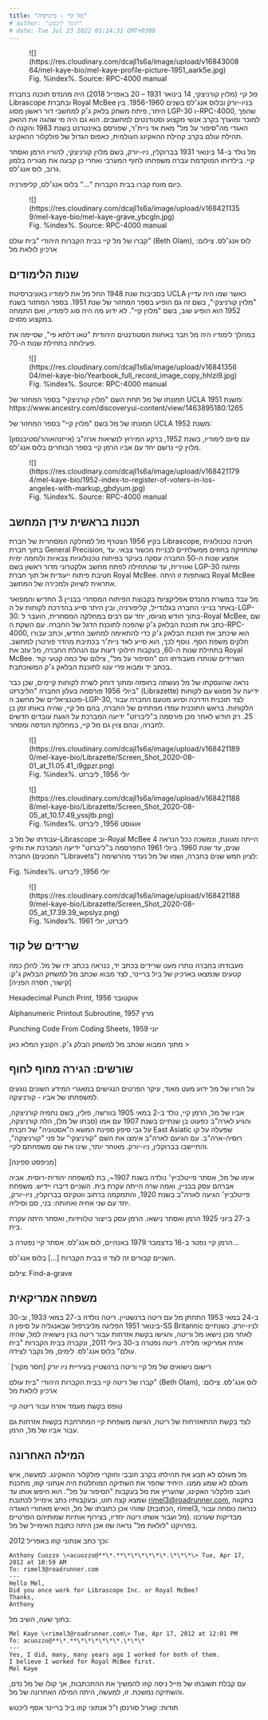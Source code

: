 ```yaml
---
title: "מל קיי - ביוגרפיה"
# author: "תומר ליכטש"
# date: Tue Jul 23 2022 01:14:31 GMT+0300
---
```


<figure>
![](https://res.cloudinary.com/dcajl1s6a/image/upload/v1684300864/mel-kaye-bio/mel-kaye-profile-picture-1951_aark5e.jpg)

<figcaption>Fig. %index%. Source: RPC-4000 manual</figcaption>
</figure>

_מל קיי_ (מלוין קורניצקי, 14 בינואר 1931 – 20 באפריל 2018) היה מהנדס תוכנה בחברת Librascope ובחברת Royal McBee בניו-יורק ובלוס אנג׳לס בשנים 1956-1960. בין היתר, פיתח משחק בלאק ג׳ק למחשבי דור ראשון מסוג LGP-30 ו-RPC-4000, שהפך למוכר ומוערך בקרב אנשי מקצוע וסטודנטים למחשבים. הוא גם היה מי שהגה את ההאק האגדי מה"סיפור על מל" מאת אד ניית׳ר, שפורסם באינטרנט בשנת 1983 והקנה לו תהילת עולם בקרב קהילת ההאקינג העולמית, כאפוס הגדול של פולקלור ההאקינג.

מל נולד ב-14 בינואר 1931 בברוקלין, ניו-יורק, בשם מלוין קורניצקי, להוריו הרמן ואסתר קיי. בילדותו המוקדמת עברה משפחתו לחוף המערבי ואחרי כן קבעה את מגוריה בלמון גרוב, לוס אנג׳לס.

כיום מונח קברו בבית הקברות "..." בלוס אנג׳לס, קליפורניה.

<figure>
![](https://res.cloudinary.com/dcajl1s6a/image/upload/v1684211359/mel-kaye-bio/mel-kaye-grave_ybcgln.jpg)

<figcaption>Fig. %index%. Source: RPC-4000 manual</figcaption>
</figure>

קברו של מל קיי בבית הקברות היהודי "בית עולם" (Beth Olam), לוס אנג׳לס. צילום: ארכיון לולאת מל

## שנות הלימודים

בסביבות שנת 1948 החל מל את לימודיו באוניברסיטת UCLA כאשר שמו היה עדיין "מלוין קורניצקי", בשם זה גם הופיע בספר המחזור של שנת 1951. בספר המחזור בשנת 1952 הוא הופיע שוב, בשם "מלוין קיי". לא ידוע מה היה סוג לימודיו, ואם התמחה במקצוע מסוים.

במהלך לימודיו היה מל חבר באחוות הסטודנטים היהודית "טאו דלתא פי", שסיימה את פעילותה בתחילת שנות ה-70.

<figure>
![](https://res.cloudinary.com/dcajl1s6a/image/upload/v1684135604/mel-kaye-bio/Yearbook_full_record_image_copy_hhlzi9.jpg)

<figcaption>Fig. %index%. Source: RPC-4000 manual</figcaption>
</figure>
תמונתו של מל תחת השם "מלוין קורניצקי" בספר המחזור של UCLA משנת 1951:
https://www.ancestry.com/discoveryui-content/view/1463895180:1265

תמונתו של מל בשם "מלוין קיי" בספר המחזור של UCLA משנת 1952:

ֿעם סיום לימודיו, בשנת 1952, ברקע המירוץ לנשיאות ארה"ב (אייזנהאוהר/סטיבנסון) מלוין קיי נרשם יחד עם אביו הרמן קיי בספר הבוחרים בלוס אנג׳לס.

<figure>
![](https://res.cloudinary.com/dcajl1s6a/image/upload/v1684211794/mel-kaye-bio/1952-index-to-register-of-voters-in-los-angeles-with-markup_gbdyum.jpg)

<figcaption>Fig. %index%. Source: RPC-4000 manual</figcaption>
</figure>

## תכנות בראשית עידן המחשב

בקיץ 1956 הצטרף מל למחלקה המסחרית של חברת Librascope, חטיבה טכנולוגית בתוך חברת General Precision, שהחזיקה בחוזים ממשלתיים לבניית מכשור צבאי. עד אמצע שנות ה-50 החברה עסקה בעיקר בפיתוח טכנולוגיות צבאיות ולוחמה ימית ואווירית, עד שהתחילה לפתח מחשב אלקטרוני מדור ראשון בשם LGP-30 ומיזגה חטיבת פיתוח ייעודית אל תוך חברת Royal McBee. בשותפות זו היתה Royal McBee אחראית לשיווק ולמכירה של המחשב.

מל עבד במשרת מהנדס אפליקציות בקבוצת הפיתוח המסחרי בבניין 3 החדיש והמפואר באתר בנייני החברה בגלנדייל, קליפורניה, ובין היתר סייע בהדרכת לקוחות על ה-LGP-30. בתוך חודש מגיוסו, יחד עם רבים במחלקה המסחרית, הועבר ל-Royal McBee, שם כתב את תוכנת הבלאק ג׳ק שהפכה לתוכנת הדגל של החברה. עם השקת ה-RPC-4000, הוא שיכתב את תוכנת הבלאק ג׳ק כדי להתאימה למחשב החדש, וכתב עבורו חלקים משפת הסף. נוסף לכך, הוא סייע לאד ניית׳ר בכתיבת מהדר פורטרן למחשב. בתחילת שנות ה-60, בעקבות חילוקי דעות עם הנהלת החברה, מל עזב את Royal McBee. השרידים שנותרו מעבודתו הם "הסיפור על מל", צילום של כמה קטעי קוד בכתב יד ומבוא פרי עטו לתוכנת הבלאק ג׳ק המשוכתבת.

נראה שהעסקתו של מל נעשתה בחופזה ומתוך דוחק לשרת לקוחות קיימים, שכן כבר ביולי 1956 פורסמה בעלון החברה "הליברזט" (Librazette) ידיעה על מפגש עם לקוחות פוטנציאליים של מחשב ה-LGP-30, לצד תוכנית הדרכה וסיוע מטעם החברה עבור הלקוחות. בראש התוכנית עמדו מפתחים של החברה, בהם מל קיי, שהיה באותו זמן בן 25. רק חודש לאחר מכן פורסמה ב"ליברזט" ידיעה המברכת על הגעת עובדים חדשים לחברה, ובהם צוין גם מל קיי, במחלקת הנדסה ומסחר.

<figure>
![](https://res.cloudinary.com/dcajl1s6a/image/upload/v1684211890/mel-kaye-bio/Librazette/Screen_Shot_2020-08-01_at_11.05.41_i9gpzr.png)

<figcaption>Fig. %index%. יולי 1956, ליברזט</figcaption>
</figure>

<figure>
![](https://res.cloudinary.com/dcajl1s6a/image/upload/v1684211888/mel-kaye-bio/Librazette/Screen_Shot_2020-08-05_at_10.17.49_yssjtb.png)

<figcaption>Fig. %index%. אוגוסט 1956, ליברזט</figcaption>
</figure>

עבודתו של מל ב-Librascope וב-Royal McBee הייתה מגוונת, ונמשכה ככל הנראה 4 שנים, עד שנת 1960. ביולי 1961 התפרסמה ב"ליברזט" ידיעה המברכת את ותיקי החברה (המכונים "Libravets") לציון חמש שנים בחברה, ושמו של מל נעדר מהרשימה:

<figcaption>Fig. %index%. יולי 1956, ליברזט</figcaption>
</figure>

<figure>
![](https://res.cloudinary.com/dcajl1s6a/image/upload/v1684211889/mel-kaye-bio/Librazette/Screen_Shot_2020-08-05_at_17.39.39_wpslyz.png)

<figcaption>Fig. %index%. ליברזט, יולי 1961</figcaption>
</figure>

## שרידים של קוד

מעבודתו בחברה נותרו מעט שרידים בכתב יד, כנראה בכתב ידו של מל. להלן כמה קטעים שנמצאו בארכיון של ביל בריינר, לצד מבוא שכתב מל למשחק הבלאק ג׳ק: [קישור, חסרה הפניה]

Hexadecimal Punch Print, אוקטובר 1956

Alphanumeric Printout Subroutine, מרץ 1957

Punching Code From Coding Sheets, יוני 1959

מתוך המבוא שכתב מל למשחק הבלק ג׳ק. הקובץ המלא כאן >

## שורשים: הגירה מחוף לחוף

על הוריו של מל ידוע מעט מאוד, עיקר הפרטים הנגישים במאגרי המידע השונים נוגעים למשפחתו של אביו - קורניצקה.

אביו של מל, הרמן קיי, נולד ב-2 במאי 1905 בוורשה, פולין, בשם נחמיה קורניצקה, והגיע לארה"ב כפעוט בן שנתיים בשנת 1907 עם אמו (סבתו של מל), הלה קורניצקה, על גבי סיפון ספינת המשא ה"אסטוניה" של חברת East Asiatic שפעלה על קו רוסיה-ארה"ב. עם הגיעם לארה"ב אימצו את השם "קורניצקי" על פני "קורניצקה", והתיישבו בברוקלין, ניו-יורק. מאוחר יותר, שינו את שם משפחתם לקיי.

[מניפסט ספינה]

אימו של מל, אסתר פייטלביץ׳ נולדה בשנת 1907~, בת למשפחה יהודית-רוסית. אביה אברהם עסק בבניין, ואמה שרה הייתה עקרת בית. השניים דיברו יידיש. משפחת פייטלביץ׳ הגיעה לארה"ב בשנת 1920, והתמקמה ברחוב ווטקינס בברוקלין, ניו-יורק, יחד עם שני אחיה ואחותה: בני, סם וסיליה.

ב-27 ביוני 1925 הרמן ואסתר נישאו. הרמן עסק בייצור טלוויזיות, ואסתר היתה עקרת בית.

הרמן קיי נפטר ב-16 בדצמבר 1979 באנהיים, לוס אנג׳לס.
אסתר קיי נפטרה ב…

השניים קבורים זה לצד זו בבית הקברות [...] בלוס אנג׳לס.

צילום: Find-a-grave

## משפחה אמריקאית

ב-24 במאי 1953 התחתן מל עם ריטה ברנשטיין. ריטה נולדה ב-27 במאי 1933ֿ, וב-30 בינואר 1951 הפליגה מליברפול שבאנגליה על סיפון ה-SS Britannic לניו-יורק. כשנתיים לאחר מכן נישאו מל וריטה, והגישו בקשת אזרחות עבור ריטה בגין נישואיה למל, שהיה אזרח אמריקאי מלידה. ריטה נפטרה ב-30 ביולי 2011, ונקברה בבית הקברות "בית עולם" בלוס אנג׳לס. לימים, מל נקבר לצידה.

ֿ
רישום נישואים של מל קיי וריטה ברנשטיין בעיריית ניו יורק [חסר מקור]

קברו של ריטה קיי בבית הקברות היהודי "בית עולם" (Beth Olam), לוס אנג׳לס. צילום: ארכיון לולאת מל

טופס בקשת מעמד אזרח עבור ריטה קיי

לצד בקשת ההתאזרחות של ריטה, הגישה משפחת קיי המתרחבת בקשות אזרחות גם עבור אביו של מל, הרמן.

## המילה האחרונה

מל מעולם לא תבע את תהילתו בקרב חובבי וחוקרי פולקלור ההאקינג. למעשה, איש מעולם לא שמע ממנו. היחיד שהפר את השתיקה המוחלטת היה אנתוני קוזו, מתכנת חובב פולקלור האקינג, שהעריץ את מל בעקבות "הסיפור על מל". הוא חיפש אותו עד שמצא קצה חוט, ובעקבותיו כתב אימייל לכתובת rimel3@roadrunner.com, בתקווה שזוהי אכן כתובתו של מל, האיש מאחורי האגדה (הכתובת, rimel3, כנראה נוסחה עבור מל ועבור אשתו ריטה יחדיו, בצירוף אותיות שמותיהם הפרטיים). מבדיקות שערכנו בפרויקט "לולאת מל" נראה שזו אכן היתה כתובת האימייל של מל.

וכך כתב אנתוני קוזו באפריל 2012:

```
Anthony Cuozzo \<acuozzo@**\*.**\*\*\*\*\*\*.\*\*\*\> Tue, Apr 17, 2012 at 10:59 AM
To: rimel3@roadrunner.com
---
Hello Mel,
Did you once work for Librascope Inc. or Royal McBee?
Thanks,
Anthony
```

בתוך שעה, השיב מל:

```
Mel Kaye \<rimel3@roadrunner.com\> Tue, Apr 17, 2012 at 12:01 PM
To: acuozzo@**\*.**\*\*\*\*\*\*.\*\*\*
---
Yes, I did, many, many years ago I worked for both of them.
I believe I worked for Royal McBee first.
Mel Kaye
```

עם קבלת תשובתו של מייל ניסה קוזו להמשיך את ההתכתבות, אך קולו של מל נדם, והשתיקה נמשכת. זו, למעשה, היתה המילה האחרונה של מל.

תודות:
קארל סורנסן ז"ל
אנתוני קוזו
ביל בריינר
אסף ליכטש
